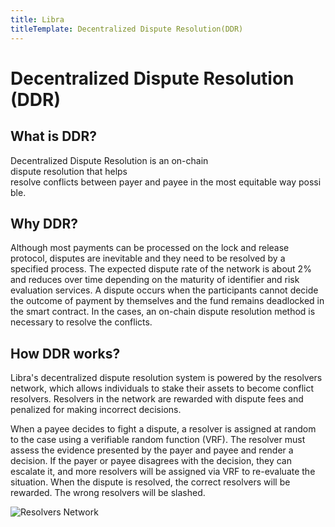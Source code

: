```yaml
---
title: Libra
titleTemplate: Decentralized Dispute Resolution(DDR)
---
```


# Decentralized Dispute Resolution (DDR)

## What is DDR?

Decentralized Dispute Resolution is an on-chain dispute resolution that helps
resolve conflicts between payer and payee in the most equitable way possible.

## Why DDR?
Although most payments can be processed on the lock and release protocol, disputes are inevitable and they need to be resolved by a specified process. The expected dispute rate of the network is about 2% and reduces over time depending on the maturity of identifier and risk evaluation services. A dispute occurs when the participants cannot decide the outcome of payment by themselves and the fund remains deadlocked in the smart contract. In the cases, an on-chain dispute resolution method is necessary to resolve the conflicts.

## How DDR works?

Libra's decentralized dispute resolution system is powered by the resolvers network, which allows individuals to stake their assets to become conflict resolvers. Resolvers in the network are rewarded with dispute fees and penalized for making incorrect decisions.

When a payee decides to fight a dispute, a resolver is assigned at random to the case using a verifiable random function (VRF). The resolver must assess the evidence presented by the payer and payee and render a decision. If the payer or payee disagrees with the decision, they can escalate it, and more resolvers will be assigned via VRF to re-evaluate the situation. When the dispute is resolved, the correct resolvers will be rewarded. The wrong resolvers will be slashed.

![Resolvers Network](/assets/resolvers.drawio.svg)